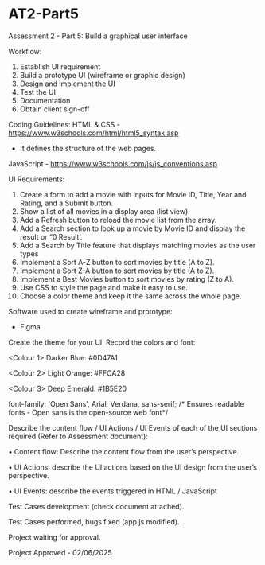 # AT2-Part5
Assessment 2 - Part 5: Build a graphical user interface

Workflow:
1.	Establish UI requirement
2.	Build a prototype UI (wireframe or graphic design)
3.	Design and implement the UI
4.	Test the UI
5.	Documentation
6.	Obtain client sign-off

Coding Guidelines:
HTML & CSS - https://www.w3schools.com/html/html5_syntax.asp
- It defines the structure of the web pages.

JavaScript - https://www.w3schools.com/js/js_conventions.asp

UI Requirements:

1. Create a form to add a movie with inputs for Movie ID, Title, Year and Rating, and a Submit button.
2. Show a list of all movies in a display area (list view).
3. Add a Refresh button to reload the movie list from the array.
4. Add a Search section to look up a movie by Movie ID and display the result or “0 Result’.
5. Add a Search by Title feature that displays matching movies as the user types
6. Implement a Sort A-Z button to sort movies by title (A to Z).
7. Implement a Sort Z-A button to sort movies by title (A to Z).
8. Implement a Best Movies button to sort movies by rating (Z to A).
9. Use CSS to style the page and make it easy to use.
10. Choose a color theme and keep it the same across the whole page.

Software used to create wireframe and prototype:
- Figma

Create the theme for your UI. Record the colors and font:

<Colour 1>
Darker Blue: #0D47A1

<Colour 2>
Light Orange: #FFCA28

<Colour 3>
Deep Emerald: #1B5E20

<Font>
font-family: 'Open Sans', Arial, Verdana, sans-serif;
/* Ensures readable  fonts - Open sans is the open-source web font*/

Describe the content flow / UI Actions / UI Events of each of the UI sections 
required (Refer to Assessment document):

•	Content flow: Describe the content flow from the user’s perspective.

•	UI Actions: describe the UI actions based on the UI design from the user’s 
  perspective.

•	UI Events: describe the events triggered in HTML / JavaScript

Test Cases development (check document attached).

Test Cases performed, bugs fixed (app.js modified).

Project waiting for approval.

Project Approved - 02/06/2025

